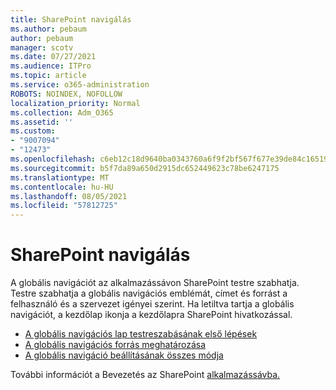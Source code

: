 ```yaml
---
title: SharePoint navigálás
ms.author: pebaum
author: pebaum
manager: scotv
ms.date: 07/27/2021
ms.audience: ITPro
ms.topic: article
ms.service: o365-administration
ROBOTS: NOINDEX, NOFOLLOW
localization_priority: Normal
ms.collection: Adm_O365
ms.assetid: ''
ms.custom:
- "9007094"
- "12473"
ms.openlocfilehash: c6eb12c18d9640ba0343760a6f9f2bf567f677e39de84c16519327c2f24d4447
ms.sourcegitcommit: b5f7da89a650d2915dc652449623c78be6247175
ms.translationtype: MT
ms.contentlocale: hu-HU
ms.lasthandoff: 08/05/2021
ms.locfileid: "57812725"
---
```

# <a name="sharepoint-global-navigation"></a>SharePoint navigálás

A globális navigációt az alkalmazássávon SharePoint testre szabhatja. Testre szabhatja a globális navigációs emblémát, címet és forrást a felhasználó és a szervezet igényei szerint. Ha letiltva tartja a globális navigációt, a kezdőlap ikonja a kezdőlapra SharePoint hivatkozással.

- [A globális navigációs lap testreszabásának első lépések](/SharePoint/sharepoint-app-bar?WT.mc_id=365AdminCSH_SupportCentral#get-started-customizing-the-global-navigation-tab)
- [A globális navigációs forrás meghatározása](/SharePoint/sharepoint-app-bar?WT.mc_id=365AdminCSH_SupportCentral#determine-the-global-navigation-source-depending-on-your-home-sites-configuration)
- [A globális navigáció beállításának összes módja](/SharePoint/sharepoint-app-bar?WT.mc_id=365AdminCSH_SupportCentral#see-all-the-different-ways-you-can-set-up-global-navigation)

További információt a Bevezetés az SharePoint [alkalmazássávba.](/sharepoint/sharepoint-app-bar) 

